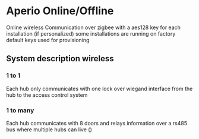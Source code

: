 # Aperio Online/Offline

Online wireless Communication over zigbee with a aes128 key for each installation (if personalized) some installations are running on factory default keys used for provisioning


## System description wireless
### 1 to 1
Each hub only communicates with one lock over wiegand interface from the hub to the access control system

### 1 to many
Each hub communicates with 8 doors and relays information over a rs485 bus where multiple hubs can live ()
